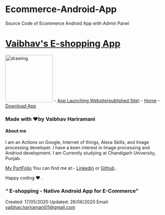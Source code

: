 # Ecommerce-Android-App

Source Code of Ecommerce Android App with Admin Panel


[**Vaibhav's E-shopping App**](https://vaibhavhariaramani.github.io/projects/android%20development/Ecommerce%20App/index.html)
=========================================================================================================================================================

 <img src="https://github.com/vaibhavhariaramani/Ecommerce-Android-App/blob/master/images/MyPost.png" alt="drawing" width="150"/>  - [App Launching Website(published Site)](https://vaibhavhariaramani.github.io/projects/android%20development/Ecommerce%20App/index.html) -   [Home](https://github.com/vaibhavhariaramani/Ecommerce-Android-App/) -   [Download App](https://github.com/vaibhavhariaramani/Ecommerce-Android-App/raw/master/Ecommerce%20app.apk)
 

### Made with ❤️by Vaibhav Hariramani
#### About me

I am an Actions on Google, Internet of things, Alexa Skills, and Image processing developer.
I have a keen interest in Image processing and Andriod development.
I am Currently studying at  Chandigarh University, Punjab.

[My PortFolio](https://vaibhavhariaramani.github.io/)
You can find me at:-
[Linkedin](https://www.linkedin.com/in/vaibhav-hariramani-087488186/) or [Github](https://github.com/vaibhavhariaramani) .

Happy coding ❤️ .

### “ E-shopping - Native Android App for E-Commerce”

Created: 17/05/2020
 Updated: 26/06/2020
 Email: [vaibhav.hariramani01@gmail.com](mailto:vaibhav.hariramani01@gmail.com)

